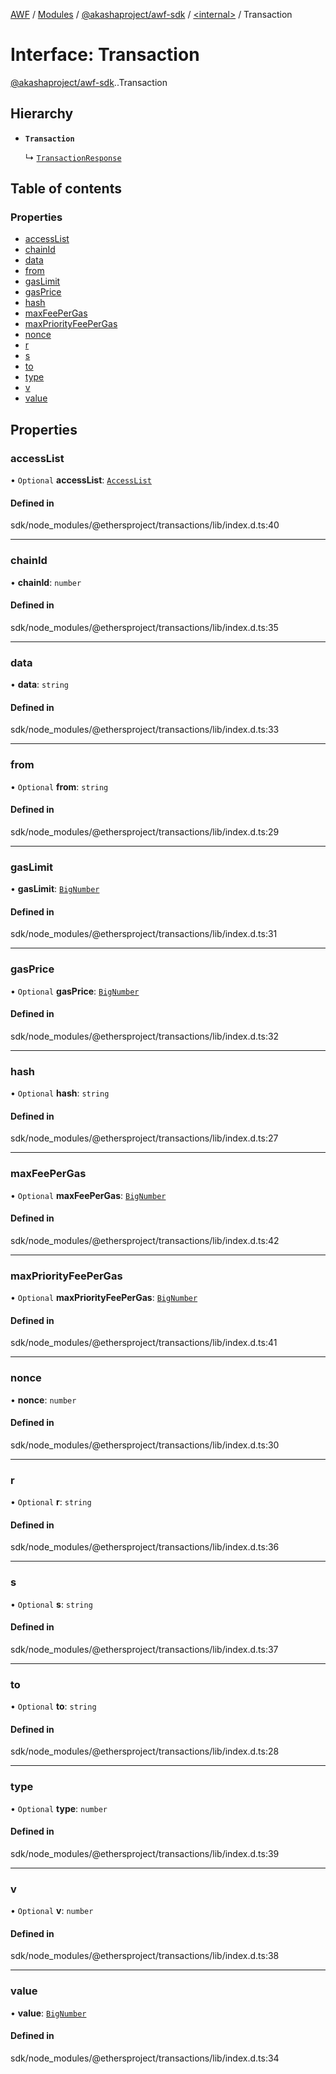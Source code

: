 [AWF](../README.md) / [Modules](../modules.md) / [@akashaproject/awf-sdk](../modules/akashaproject_awf_sdk.md) / [<internal\>](../modules/akashaproject_awf_sdk._internal_.md) / Transaction

# Interface: Transaction

[@akashaproject/awf-sdk](../modules/akashaproject_awf_sdk.md).[<internal>](../modules/akashaproject_awf_sdk._internal_.md).Transaction

## Hierarchy

- **`Transaction`**

  ↳ [`TransactionResponse`](akashaproject_awf_sdk._internal_.TransactionResponse.md)

## Table of contents

### Properties

- [accessList](akashaproject_awf_sdk._internal_.Transaction.md#accesslist)
- [chainId](akashaproject_awf_sdk._internal_.Transaction.md#chainid)
- [data](akashaproject_awf_sdk._internal_.Transaction.md#data)
- [from](akashaproject_awf_sdk._internal_.Transaction.md#from)
- [gasLimit](akashaproject_awf_sdk._internal_.Transaction.md#gaslimit)
- [gasPrice](akashaproject_awf_sdk._internal_.Transaction.md#gasprice)
- [hash](akashaproject_awf_sdk._internal_.Transaction.md#hash)
- [maxFeePerGas](akashaproject_awf_sdk._internal_.Transaction.md#maxfeepergas)
- [maxPriorityFeePerGas](akashaproject_awf_sdk._internal_.Transaction.md#maxpriorityfeepergas)
- [nonce](akashaproject_awf_sdk._internal_.Transaction.md#nonce)
- [r](akashaproject_awf_sdk._internal_.Transaction.md#r)
- [s](akashaproject_awf_sdk._internal_.Transaction.md#s)
- [to](akashaproject_awf_sdk._internal_.Transaction.md#to)
- [type](akashaproject_awf_sdk._internal_.Transaction.md#type)
- [v](akashaproject_awf_sdk._internal_.Transaction.md#v)
- [value](akashaproject_awf_sdk._internal_.Transaction.md#value)

## Properties

### accessList

• `Optional` **accessList**: [`AccessList`](../modules/akashaproject_awf_sdk._internal_.md#accesslist)

#### Defined in

sdk/node_modules/@ethersproject/transactions/lib/index.d.ts:40

___

### chainId

• **chainId**: `number`

#### Defined in

sdk/node_modules/@ethersproject/transactions/lib/index.d.ts:35

___

### data

• **data**: `string`

#### Defined in

sdk/node_modules/@ethersproject/transactions/lib/index.d.ts:33

___

### from

• `Optional` **from**: `string`

#### Defined in

sdk/node_modules/@ethersproject/transactions/lib/index.d.ts:29

___

### gasLimit

• **gasLimit**: [`BigNumber`](../classes/akashaproject_awf_sdk._internal_.BigNumber.md)

#### Defined in

sdk/node_modules/@ethersproject/transactions/lib/index.d.ts:31

___

### gasPrice

• `Optional` **gasPrice**: [`BigNumber`](../classes/akashaproject_awf_sdk._internal_.BigNumber.md)

#### Defined in

sdk/node_modules/@ethersproject/transactions/lib/index.d.ts:32

___

### hash

• `Optional` **hash**: `string`

#### Defined in

sdk/node_modules/@ethersproject/transactions/lib/index.d.ts:27

___

### maxFeePerGas

• `Optional` **maxFeePerGas**: [`BigNumber`](../classes/akashaproject_awf_sdk._internal_.BigNumber.md)

#### Defined in

sdk/node_modules/@ethersproject/transactions/lib/index.d.ts:42

___

### maxPriorityFeePerGas

• `Optional` **maxPriorityFeePerGas**: [`BigNumber`](../classes/akashaproject_awf_sdk._internal_.BigNumber.md)

#### Defined in

sdk/node_modules/@ethersproject/transactions/lib/index.d.ts:41

___

### nonce

• **nonce**: `number`

#### Defined in

sdk/node_modules/@ethersproject/transactions/lib/index.d.ts:30

___

### r

• `Optional` **r**: `string`

#### Defined in

sdk/node_modules/@ethersproject/transactions/lib/index.d.ts:36

___

### s

• `Optional` **s**: `string`

#### Defined in

sdk/node_modules/@ethersproject/transactions/lib/index.d.ts:37

___

### to

• `Optional` **to**: `string`

#### Defined in

sdk/node_modules/@ethersproject/transactions/lib/index.d.ts:28

___

### type

• `Optional` **type**: `number`

#### Defined in

sdk/node_modules/@ethersproject/transactions/lib/index.d.ts:39

___

### v

• `Optional` **v**: `number`

#### Defined in

sdk/node_modules/@ethersproject/transactions/lib/index.d.ts:38

___

### value

• **value**: [`BigNumber`](../classes/akashaproject_awf_sdk._internal_.BigNumber.md)

#### Defined in

sdk/node_modules/@ethersproject/transactions/lib/index.d.ts:34
